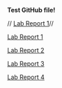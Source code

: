 **Test GitHub file!**

// [Lab Report 1](lab-report-1-week-2.html)//

[Lab Report 1](https://httrieu.github.io/cse15l-lab-reports/lab-report-1-week-2.html)

[Lab Report 2](https://httrieu.github.io/cse15l-lab-reports/lab-report-2-week-4.html)

[Lab Report 3](https://httrieu.github.io/cse15l-lab-reports/lab-report-3-week-6.html)

[Lab Report 4](https://httrieu.github.io/cse15l-lab-reports/lab-report-4-week-8.html)

